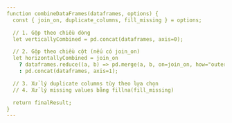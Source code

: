 ```yaml
---
function combineDataFrames(dataframes, options) {
  const { join_on, duplicate_columns, fill_missing } = options;

  // 1. Gộp theo chiều dòng
  let verticallyCombined = pd.concat(dataframes, axis=0);

  // 2. Gộp theo chiều cột (nếu có join_on)
  let horizontallyCombined = join_on
    ? dataframes.reduce((a, b) => pd.merge(a, b, on=join_on, how="outer"))
    : pd.concat(dataframes, axis=1);

  // 3. Xử lý duplicate columns tùy theo lựa chọn
  // 4. Xử lý missing values bằng fillna(fill_missing)

  return finalResult;
}
---
```




